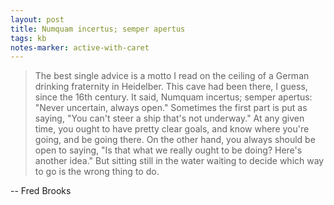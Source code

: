 ```yaml
---
layout: post
title: Numquam incertus; semper apertus
tags: kb
notes-marker: active-with-caret
---
```


>
> The best single advice is a motto I read on the ceiling of a German drinking fraternity in Heidelber. This cave had been there, I guess, since the 16th century. It said, Numquam incertus; semper apertus: "Never uncertain, always open." Sometimes the first part is put as saying, "You can't steer a ship that's not underway." At any given time, you ought to have pretty clear goals, and know where you're going, and be going there. On the other hand, you always should be open to saying, "Is that what we really ought to be doing? Here's another idea." But sitting still in the water waiting to decide which way to go is the wrong thing to do.
>
-- Fred Brooks
